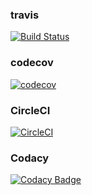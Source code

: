 ### travis
[![Build Status](https://travis-ci.com/ahaoboy/pracel-ts-demo.svg?branch=master)](https://travis-ci.com/ahaoboy/pracel-ts-demo)
### codecov
[![codecov](https://codecov.io/gh/ahaoboy/pracel-ts-demo/branch/master/graph/badge.svg)](https://codecov.io/gh/ahaoboy/pracel-ts-demo)
### CircleCI
[![CircleCI](https://circleci.com/gh/ahaoboy/pracel-ts-demo/tree/master.svg?style=shield)](https://circleci.com/gh/ahaoboy/pracel-ts-demo/tree/master)
### Codacy
[![Codacy Badge](https://api.codacy.com/project/badge/Grade/85a88e2dfd0242e7a5354af63808a267)](https://www.codacy.com/manual/ahaoboy/pracel-ts-demo?utm_source=github.com&amp;utm_medium=referral&amp;utm_content=ahaoboy/pracel-ts-demo&amp;utm_campaign=Badge_Grade)
